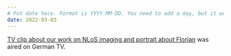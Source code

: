 ```yaml
---
# Put date here. Format is YYYY-MM-DD. You need to add a day, but it won't display.
date: 2022-03-03
---
```

[TV clip about our work on NLoS imaging and portrait about Florian](/media/#N2203-1) was aired on German TV.